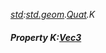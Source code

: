 _[std](../../modules/std/std-module.md):[std.geom](../../modules/std/std-geom.md).[Quat<T>](../../modules/std/std-geom-quat.md).K_
##### Property K:[Vec3](../../modules/std/std-geom-vec3.md)<T>
